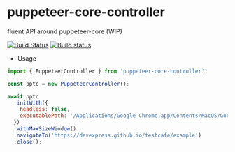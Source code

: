 # puppeteer-core-controller

fluent API around puppeteer-core (WIP)

[![Build Status](https://travis-ci.org/hdorgeval/puppeteer-core-controller.svg?branch=master)](https://travis-ci.org/hdorgeval/puppeteer-core-controller)
[![Build status](https://ci.appveyor.com/api/projects/status/ltcrrup7unm78tir?svg=true)](https://ci.appveyor.com/project/hdorgeval/puppeteer-core-controller)

- Usage

```js
import { PuppeteerController } from 'puppeteer-core-controller';

const pptc = new PuppeteerController();

await pptc
  .initWith({
    headless: false,
    executablePath: '/Applications/Google Chrome.app/Contents/MacOS/Google Chrome',
  })
  .withMaxSizeWindow()
  .navigateTo('https://devexpress.github.io/testcafe/example')
  .close();
```
